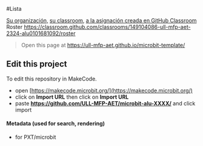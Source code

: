 
#Lista

   [ Su organización,](https://github.com/mibeldaribera/mibeldaribera)
   [ su classroom,](https://classroom.github.com/classrooms/149104086-ull-mfp-aet-2324-alu0101681092/roster)
  [  a la asignación creada en GitHub Classroom](https://classroom.github.com/classrooms/149104086-ull-mfp-aet-2324-alu0101681092/assignments/make-code)
 Roster  https://classroom.github.com/classrooms/149104086-ull-mfp-aet-2324-alu0101681092/roster
  
  




> Open this page at <https://ull-mfp-aet.github.io/microbit-template/>

## Edit this project

To edit this repository in MakeCode.

* open [https://makecode.microbit.org/](https://makecode.microbit.org/)
* click on **Import URL** then click on **Import URL**
* paste **https://github.com/ULL-MFP-AET/microbit-alu-XXXX/** and click import

#### Metadata (used for search, rendering)

* for PXT/microbit


<script src="https://makecode.com/gh-pages-embed.js">
</script>
<script>makeCodeRender("{{ site.makecode.home_url }}", "{{ site.github.owner_name }}/{{ site.github.repository_name }}");
</script>
